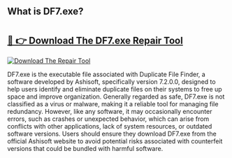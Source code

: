 ## What is DF7.exe? 

# <h2><a href="https://exedetect.com/download.php?DF7.exe">🔗 👉 Download The DF7.exe Repair Tool</a></h2>

[![Download The Repair Tool](https://exedetect.com/download-button.jpg)](https://exedetect.com/download.php?DF7.exe)

DF7.exe is the executable file associated with Duplicate File Finder, a software developed by Ashisoft, specifically version 7.2.0.0, designed to help users identify and eliminate duplicate files on their systems to free up space and improve organization. Generally regarded as safe, DF7.exe is not classified as a virus or malware, making it a reliable tool for managing file redundancy. However, like any software, it may occasionally encounter errors, such as crashes or unexpected behavior, which can arise from conflicts with other applications, lack of system resources, or outdated software versions. Users should ensure they download DF7.exe from the official Ashisoft website to avoid potential risks associated with counterfeit versions that could be bundled with harmful software.